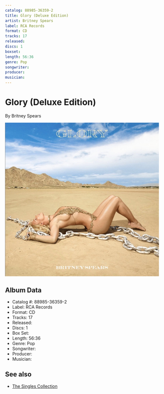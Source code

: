 ```yaml
---
catalog: 88985-36359-2
title: Glory (Deluxe Edition)
artist: Britney Spears
label: RCA Records
format: CD
tracks: 17
released: 
discs: 1
boxset: 
length: 56:36
genre: Pop
songwriter: 
producer: 
musician: 
---
```


# Glory (Deluxe Edition)

By Britney Spears

![](../../assets/cdcovers/Britney_Spears-Glory_Deluxe_Edition.png)

## Album Data

- Catalog #: 88985-36359-2
- Label: RCA Records
- Format: CD
- Tracks: 17
- Released: 
- Discs: 1
- Box Set: 
- Length: 56:36
- Genre: Pop
- Songwriter: 
- Producer: 
- Musician: 


## See also

- [The Singles Collection](The_Singles_Collection.md)
